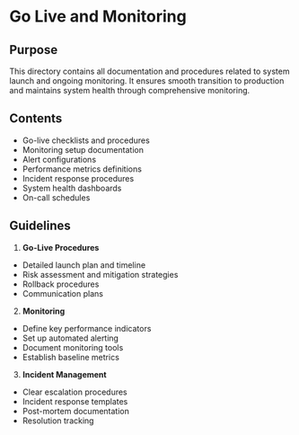 # Go Live and Monitoring

## Purpose
This directory contains all documentation and procedures related to system launch and ongoing monitoring. It ensures smooth transition to production and maintains system health through comprehensive monitoring.

## Contents
- Go-live checklists and procedures
- Monitoring setup documentation
- Alert configurations
- Performance metrics definitions
- Incident response procedures
- System health dashboards
- On-call schedules

## Guidelines
1. **Go-Live Procedures**
- Detailed launch plan and timeline
- Risk assessment and mitigation strategies
- Rollback procedures
- Communication plans

2. **Monitoring**
- Define key performance indicators
- Set up automated alerting
- Document monitoring tools
- Establish baseline metrics

3. **Incident Management**
- Clear escalation procedures
- Incident response templates
- Post-mortem documentation
- Resolution tracking

